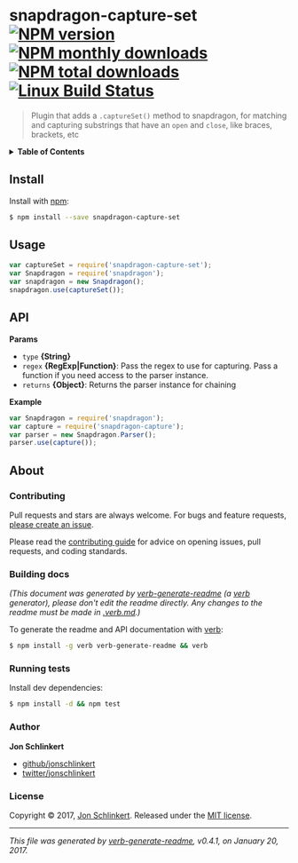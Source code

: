 # snapdragon-capture-set [![NPM version](https://img.shields.io/npm/v/snapdragon-capture-set.svg?style=flat)](https://www.npmjs.com/package/snapdragon-capture-set) [![NPM monthly downloads](https://img.shields.io/npm/dm/snapdragon-capture-set.svg?style=flat)](https://npmjs.org/package/snapdragon-capture-set)  [![NPM total downloads](https://img.shields.io/npm/dt/snapdragon-capture-set.svg?style=flat)](https://npmjs.org/package/snapdragon-capture-set) [![Linux Build Status](https://img.shields.io/travis/jonschlinkert/snapdragon-capture-set.svg?style=flat&label=Travis)](https://travis-ci.org/jonschlinkert/snapdragon-capture-set)

> Plugin that adds a `.captureSet()` method to snapdragon, for matching and capturing substrings that have an `open` and `close`, like braces, brackets, etc

<details>
<summary><strong>Table of Contents</strong></summary>
- [Install](#install)
- [Usage](#usage)
- [API](#api)
- [About](#about)
</details>

## Install

Install with [npm](https://www.npmjs.com/):

```sh
$ npm install --save snapdragon-capture-set
```

## Usage

```js
var captureSet = require('snapdragon-capture-set');
var Snapdragon = require('snapdragon');
var snapdragon = new Snapdragon();
snapdragon.use(captureSet());
```

## API

**Params**

* `type` **{String}**
* `regex` **{RegExp|Function}**: Pass the regex to use for capturing. Pass a function if you need access to the parser instance.
* `returns` **{Object}**: Returns the parser instance for chaining

**Example**

```js
var Snapdragon = require('snapdragon');
var capture = require('snapdragon-capture');
var parser = new Snapdragon.Parser();
parser.use(capture());
```

## About

### Contributing

Pull requests and stars are always welcome. For bugs and feature requests, [please create an issue](../../issues/new).

Please read the [contributing guide](.github/contributing.md) for advice on opening issues, pull requests, and coding standards.

### Building docs

_(This document was generated by [verb-generate-readme](https://github.com/verbose/verb-generate-readme) (a [verb](https://github.com/verbose/verb) generator), please don't edit the readme directly. Any changes to the readme must be made in [.verb.md](.verb.md).)_

To generate the readme and API documentation with [verb](https://github.com/verbose/verb):

```sh
$ npm install -g verb verb-generate-readme && verb
```

### Running tests

Install dev dependencies:

```sh
$ npm install -d && npm test
```

### Author

**Jon Schlinkert**

* [github/jonschlinkert](https://github.com/jonschlinkert)
* [twitter/jonschlinkert](https://twitter.com/jonschlinkert)

### License

Copyright © 2017, [Jon Schlinkert](https://github.com/jonschlinkert).
Released under the [MIT license](LICENSE).

***

_This file was generated by [verb-generate-readme](https://github.com/verbose/verb-generate-readme), v0.4.1, on January 20, 2017._